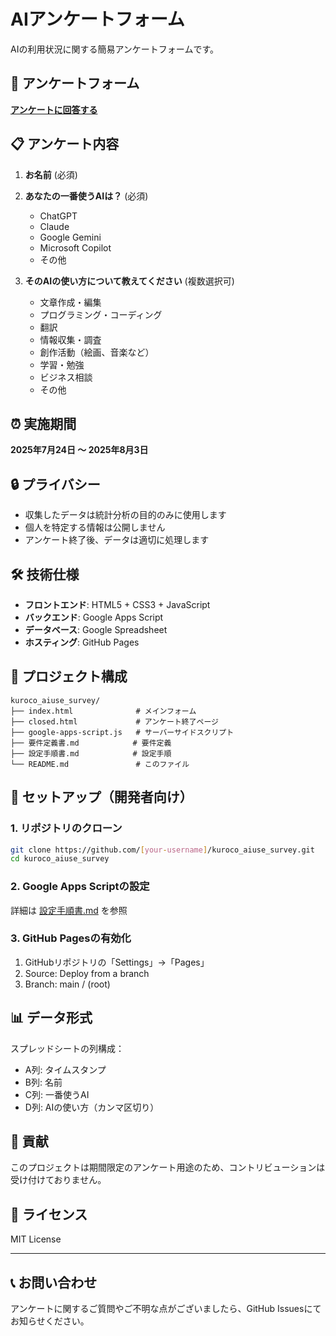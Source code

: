 # AIアンケートフォーム

AIの利用状況に関する簡易アンケートフォームです。

## 🔗 アンケートフォーム

**[アンケートに回答する](https://[your-username].github.io/kuroco_aiuse_survey/)**

## 📋 アンケート内容

1. **お名前** (必須)
2. **あなたの一番使うAIは？** (必須)
   - ChatGPT
   - Claude
   - Google Gemini
   - Microsoft Copilot
   - その他

3. **そのAIの使い方について教えてください** (複数選択可)
   - 文章作成・編集
   - プログラミング・コーディング
   - 翻訳
   - 情報収集・調査
   - 創作活動（絵画、音楽など）
   - 学習・勉強
   - ビジネス相談
   - その他

## ⏰ 実施期間

**2025年7月24日 ～ 2025年8月3日**

## 🔒 プライバシー

- 収集したデータは統計分析の目的のみに使用します
- 個人を特定する情報は公開しません
- アンケート終了後、データは適切に処理します

## 🛠 技術仕様

- **フロントエンド**: HTML5 + CSS3 + JavaScript
- **バックエンド**: Google Apps Script
- **データベース**: Google Spreadsheet
- **ホスティング**: GitHub Pages

## 📁 プロジェクト構成

```
kuroco_aiuse_survey/
├── index.html              # メインフォーム
├── closed.html             # アンケート終了ページ
├── google-apps-script.js   # サーバーサイドスクリプト
├── 要件定義書.md            # 要件定義
├── 設定手順書.md            # 設定手順
└── README.md               # このファイル
```

## 🚀 セットアップ（開発者向け）

### 1. リポジトリのクローン
```bash
git clone https://github.com/[your-username]/kuroco_aiuse_survey.git
cd kuroco_aiuse_survey
```

### 2. Google Apps Scriptの設定
詳細は [設定手順書.md](設定手順書.md) を参照

### 3. GitHub Pagesの有効化
1. GitHubリポジトリの「Settings」→「Pages」
2. Source: Deploy from a branch
3. Branch: main / (root)

## 📊 データ形式

スプレッドシートの列構成：
- A列: タイムスタンプ
- B列: 名前
- C列: 一番使うAI
- D列: AIの使い方（カンマ区切り）

## 🤝 貢献

このプロジェクトは期間限定のアンケート用途のため、コントリビューションは受け付けておりません。

## 📄 ライセンス

MIT License

---

## 📞 お問い合わせ

アンケートに関するご質問やご不明な点がございましたら、GitHub Issuesにてお知らせください。